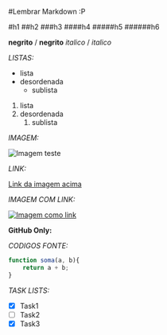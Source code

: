 #Lembrar Markdown :P

#h1 
##h2
###h3
####h4
#####h5
######h6

**negrito** / __negrito__
*italico* / _italico_

_LISTAS:_

* lista
* desordenada
    * sublista

1. lista
2. desordenada 
    1. sublista

_IMAGEM:_

![Imagem teste](https://icon-library.com/images/20x20-icon/20x20-icon-7.jpg)

_LINK:_

[Link da imagem acima](https://icon-library.com/images/20x20-icon/20x20-icon-7.jpg)

*IMAGEM COM LINK:*

[![Imagem como link](https://icon-library.com/images/20x20-icon/20x20-icon-7.jpg)](https://icon-library.com/images/20x20-icon/20x20-icon-7.jpg)


**GitHub Only:**

_CODIGOS FONTE:_

```javascript
function soma(a, b){
    return a + b;
}
```
_TASK LISTS:_

- [x] Task1
- [ ] Task2
- [x] Task3
